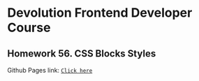 # **Devolution Frontend Developer Course**

## Homework 56. **CSS Blocks Styles**

Github Pages link: [`Click here`](https://deeckoy.github.io/Devolution-Homework-6/)
